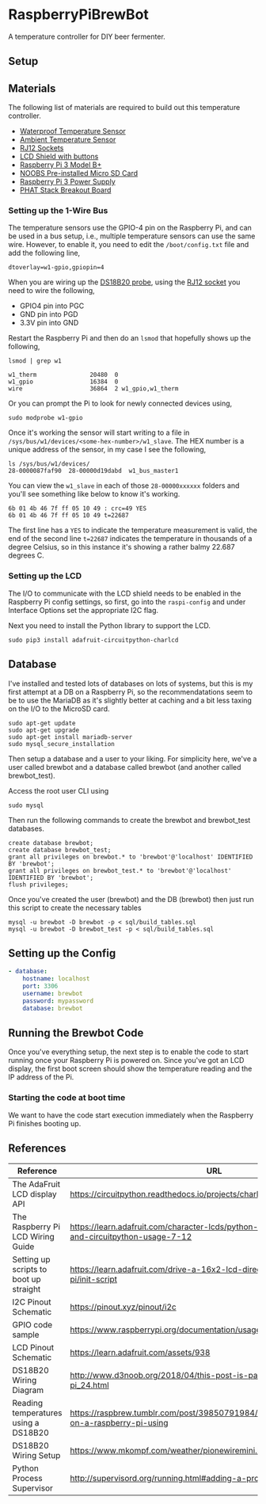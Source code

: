 # RaspberryPiBrewBot
A temperature controller for DIY beer fermenter. 

## Setup

## Materials
The following list of materials are required to build out this temperature controller. 

* [Waterproof Temperature Sensor](https://store.brewpi.com/waterproof-onewire-temperature-sensor-rj11-ds18b20)
* [Ambient Temperature Sensor](https://ie.rs-online.com/web/p/temperature-humidity-sensor-ics/1901709/) 
* [RJ12 Sockets](https://ie.rs-online.com/web/p/development-tool-accessories/1683093/)
* [LCD Shield with buttons](https://thepihut.com/products/adafruit-blue-white-16x2-lcd-keypad-kit-for-raspberry-pi)
* [Raspberry Pi 3 Model B+](https://thepihut.com/products/raspberry-pi-3-model-b-plus)
* [NOOBS Pre-installed Micro SD Card](https://thepihut.com/products/noobs-preinstalled-sd-card)
* [Raspberry Pi 3 Power Supply](https://thepihut.com/products/official-raspberry-pi-universal-power-supply)
* [PHAT Stack Breakout Board](https://ie.farnell.com/pimoroni/pim322/phat-stack-fully-assembled/dp/3446772)



### Setting up the 1-Wire Bus
The temperature sensors use the GPIO-4 pin on the Raspberry Pi, and can be used in a bus setup, i.e.,
multiple temperature sensors can use the same wire. However, to enable it, you need to edit the 
```/boot/config.txt``` file and add the following line, 

```
dtoverlay=w1-gpio,gpiopin=4
```

When you are wiring up the [DS18B20 probe](https://store.brewpi.com/waterproof-onewire-temperature-sensor-rj11-ds18b20), 
using the [RJ12 socket](https://ie.rs-online.com/web/p/development-tool-accessories/1683093/) 
you need to wire the following, 

* GPIO4 pin into PGC
* GND pin into PGD
* 3.3V pin into GND

Restart the Raspberry Pi and then do an ```lsmod``` that hopefully shows up the following, 

```
lsmod | grep w1

w1_therm               20480  0
w1_gpio                16384  0
wire                   36864  2 w1_gpio,w1_therm
```

Or you can prompt the Pi to look for newly connected devices using, 

```
sudo modprobe w1-gpio
```

Once it's working the sensor will start writing to a file in ```/sys/bus/w1/devices/<some-hex-number>/w1_slave```. The 
HEX number is a unique address of the sensor, in my case I see the following, 

```
ls /sys/bus/w1/devices/
28-0000087faf90  28-00000d19dabd  w1_bus_master1
```

You can view the ```w1_slave``` in each of those ```28-00000xxxxxx``` folders and you'll see something like below to know it's working. 

```
6b 01 4b 46 7f ff 05 10 49 : crc=49 YES
6b 01 4b 46 7f ff 05 10 49 t=22687
```

The first line has a ```YES``` to indicate the temperature measurement is valid, the end of the 
second line ```t=22687``` indicates the temperature in thousands of a degree Celsius, so in this 
instance it's showing a rather balmy 22.687 degrees C. 

### Setting up the LCD
The I/O to communicate with the LCD shield needs to be enabled in the Raspberry Pi config settings, 
so first, go into the ```raspi-config``` and under Interface Options set the appropriate I2C flag. 

Next you need to install the Python library to support the LCD.
```
sudo pip3 install adafruit-circuitpython-charlcd
```

## Database
I've installed and tested lots of databases on lots of systems, but this is my first attempt at a DB on 
a Raspberry Pi, so the recommendatations seem to be to use the MariaDB as it's slightly better at caching
and a bit less taxing on the I/O to the MicroSD card. 

```
sudo apt-get update
sudo apt-get upgrade
sudo apt-get install mariadb-server
sudo mysql_secure_installation
```

Then setup a database and a user to your liking. For simplicity here, we've a user called brewbot and a 
database called brewbot (and another called brewbot_test). 

Access the root user CLI using

```
sudo mysql
```

Then run the following commands to create the brewbot and brewbot_test databases.


```
create database brewbot;
create database brewbot_test;
grant all privileges on brewbot.* to 'brewbot'@'localhost' IDENTIFIED BY 'brewbot';
grant all privileges on brewbot_test.* to 'brewbot'@'localhost' IDENTIFIED BY 'brewbot';
flush privileges;
```

Once you've created the user (brewbot) and the DB (brewbot) then just run this script to create the necessary tables

```
mysql -u brewbot -D brewbot -p < sql/build_tables.sql 
mysql -u brewbot -D brewbot_test -p < sql/build_tables.sql 
```

## Setting up the Config
```yaml
- database:
    hostname: localhost
    port: 3306
    username: brewbot
    password: mypassword
    database: brewbot
```

## Running the Brewbot Code
Once you've everything setup, the next step is to enable the code to start running once your Raspberry Pi is powered on. 
Since you've got an LCD display, the first boot screen should show the temperature reading and the IP address of the Pi. 

### Starting the code at boot time
We want to have the code start execution immediately when the Raspberry Pi finishes booting up. 


## References

| Reference | URL |
| --- | --- |
| The AdaFruit LCD display API | https://circuitpython.readthedocs.io/projects/charlcd/en/latest/api.html |
| The Raspberry Pi LCD Wiring Guide | https://learn.adafruit.com/character-lcds/python-circuitpython#python-and-circuitpython-usage-7-12 |
| Setting up scripts to boot up straight | https://learn.adafruit.com/drive-a-16x2-lcd-directly-with-a-raspberry-pi/init-script |
| I2C Pinout Schematic | https://pinout.xyz/pinout/i2c |
| GPIO code sample | https://www.raspberrypi.org/documentation/usage/gpio/python/README.md |
| LCD Pinout Schematic | https://learn.adafruit.com/assets/938 | 
| DS18B20 Wiring Diagram | http://www.d3noob.org/2018/04/this-post-is-part-of-book-raspberry-pi_24.html |
| Reading temperatures using a DS18B20 | https://raspbrew.tumblr.com/post/39850791984/reading-temperatures-on-a-raspberry-pi-using | 
| DS18B20 Wiring Setup | https://www.mkompf.com/weather/pionewiremini.html | 
| Python Process Supervisor | http://supervisord.org/running.html#adding-a-program |
